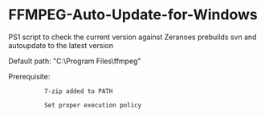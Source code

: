 # FFMPEG-Auto-Update-for-Windows
PS1 script to check the current version against Zeranoes prebuilds svn and autoupdate to the latest version

Default path: "C:\Program Files\ffmpeg\"

Prerequisite: 

              7-zip added to PATH
              
              Set proper execution policy
